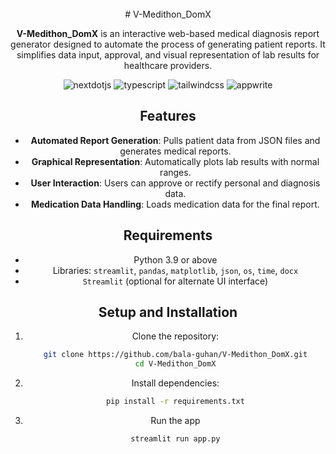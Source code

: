 <div align="center">
  <br />
    <a>
      # V-Medithon_DomX

**V-Medithon_DomX** is an interactive web-based medical diagnosis report generator designed to automate the process of generating patient reports. It simplifies data input, approval, and visual representation of lab results for healthcare providers.
    </a>
  <br />

  <div>
    <img src="https://img.shields.io/badge/-Next_JS-black?style=for-the-badge&logoColor=white&logo=nextdotjs&color=000000" alt="nextdotjs" />
    <img src="https://img.shields.io/badge/-TypeScript-black?style=for-the-badge&logoColor=white&logo=typescript&color=3178C6" alt="typescript" />
    <img src="https://img.shields.io/badge/-Tailwind_CSS-black?style=for-the-badge&logoColor=white&logo=tailwindcss&color=06B6D4" alt="tailwindcss" />
    <img src="https://img.shields.io/badge/-Appwrite-black?style=for-the-badge&logoColor=white&logo=appwrite&color=FD366E" alt="appwrite" />
  </div>

## Features

- **Automated Report Generation**: Pulls patient data from JSON files and generates medical reports.
- **Graphical Representation**: Automatically plots lab results with normal ranges.
- **User Interaction**: Users can approve or rectify personal and diagnosis data.
- **Medication Data Handling**: Loads medication data for the final report.

## Requirements

- Python 3.9 or above
- Libraries: `streamlit`, `pandas`, `matplotlib`, `json`, `os`, `time`, `docx`
- `Streamlit` (optional for alternate UI interface)

## Setup and Installation

1. Clone the repository:
   ```bash
   git clone https://github.com/bala-guhan/V-Medithon_DomX.git
   cd V-Medithon_DomX

2. Install dependencies:
   ```bash
   pip install -r requirements.txt

3. Run the app
   ```bash
   streamlit run app.py
